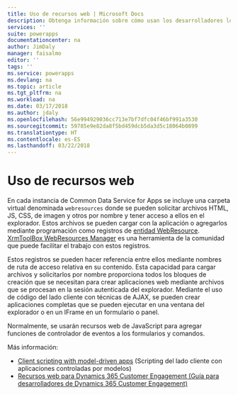 ```yaml
---
title: Uso de recursos web | Microsoft Docs
description: Obtenga información sobre cómo usan los desarrolladores los recursos web dentro de las aplicaciones controladas por modelos.
services: ''
suite: powerapps
documentationcenter: na
author: JimDaly
manager: faisalmo
editor: ''
tags: ''
ms.service: powerapps
ms.devlang: na
ms.topic: article
ms.tgt_pltfrm: na
ms.workload: na
ms.date: 03/17/2018
ms.author: jdaly
ms.openlocfilehash: 56e994929036cc713e7bf7dfc04f46bf991a3530
ms.sourcegitcommit: 59785e9e82da8f5bd459dcb5da3d5c18064b0899
ms.translationtype: HT
ms.contentlocale: es-ES
ms.lasthandoff: 03/22/2018
---
```

# <a name="use-web-resources"></a>Uso de recursos web

En cada instancia de Common Data Service for Apps se incluye una carpeta virtual denominada `webresources` donde se pueden solicitar archivos HTML, JS, CSS, de imagen y otros por nombre y tener acceso a ellos en el explorador. Estos archivos se pueden cargar con la aplicación o agregarlos mediante programación como registros de [entidad WebResource](../common-data-service/reference/entities/webresource.md). [XrmToolBox WebResources Manager](https://www.xrmtoolbox.com/plugins/MsCrmTools.WebResourcesManager/) es una herramienta de la comunidad que puede facilitar el trabajo con estos registros.

Estos registros se pueden hacer referencia entre ellos mediante nombres de ruta de acceso relativa en su contenido. Esta capacidad para cargar archivos y solicitarlos por nombre proporciona todos los bloques de creación que se necesitan para crear aplicaciones web mediante archivos que se procesan en la sesión autenticada del explorador. Mediante el uso de código del lado cliente con técnicas de AJAX, se pueden crear aplicaciones completas que se pueden ejecutar en una ventana del explorador o en un IFrame en un formulario o panel. 

Normalmente, se usarán recursos web de JavaScript para agregar funciones de controlador de eventos a los formularios y comandos.

Más información:
- [Client scripting with model-driven apps](client-scripting.md) (Scripting del lado cliente con aplicaciones controladas por modelos)
- [Recursos web para Dynamics 365 Customer Engagement (Guía para desarrolladores de Dynamics 365 Customer Engagement)](/dynamics365/customer-engagement/developer/web-resources)
